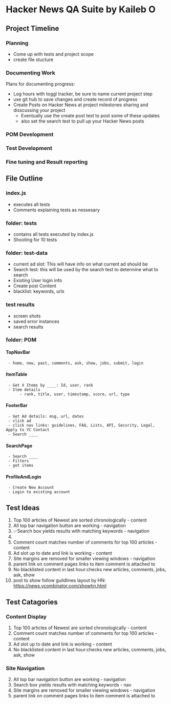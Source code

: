 # Hacker News QA Suite by Kaileb O
## Project Timeline
### Planning
 - Come up with tests and project scope
 - create file stucture
### Documenting Work
 Plans for documenting progress:
 - Log hours with toggl tracker, be sure to name current project step
 - use git hub to save changes and create record of progress
 - Create Posts on Hacker News at project milestones sharing and disscussing your project 
     - Eventually use the create post test to post some of these updates
     - also set the search test to pull up your Hacker News posts
### POM Development
### Test Development
### Fine tuning and Result reporting

## File Outline
### index.js
 - executes all tests
 - Comments explaining tests as nessesary
### folder: tests
 - contains all tests executed by index.js
 - Shooting for 10 tests
### folder: test-data
 - current ad slot: This will have info on what current ad should be
 - Search test: this will be used by the search test to determine what to search
 - Existing User login info
 - Create post Content
 - blacklist: keywords, urls
### test results
 - screen shots
 - saved error instances
 - search results 
### folder: POM
#### TopNavBar
     - home, new, past, comments, ask, show, jobs, submit, login
#### ItemTable
     - Get X Items by ____: Id, user, rank
     - Item details
          - rank, title, user, timestamp, score, url, type
#### FooterBar
     - Get Ad details: msg, url, dates
     - click ad
     - click nav links: guidelines, FAQ, Lists, API, Security, Legal, Apply to YC Contact
     - Search ____
#### SearchPage
     - Search ____
     - Filters
     - get items
#### ProfileAndLogin
     - Create New Account
     - Login to existing account

## Test Ideas
 1. Top 100 articles of Newest are sorted chronologically - content
 2. All top bar navigation button are working - navigation
 3. ✅Search box yields results with matching keywords - navigation
 4. 
 8. Comment count matches number of comments for top 100 articles - content
 9. Ad slot up to date and link is working - content
 10. Site margins are removed for smaller viewing windows - navigation
 11. parent link on comment pages links to item comment is attached to
 12. No blacklisted content in last hour:checks new articles, comments, jobs, ask, show
 13. post to show follow guildlines layout by HN: https://news.ycombinator.com/showhn.html

 ## Test Catagories
 ### Content Display
 1. Top 100 articles of Newest are sorted chronologically - content
 8. Comment count matches number of comments for top 100 articles - content
 9. Ad slot up to date and link is working - content
 12. No blacklisted content in last hour:checks new articles, comments, jobs, ask, show
 ### Site Navigation
 2. All top bar navigation button are working - navigation
 3. Search box yields results with matching keywords - nav
 10. Site margins are removed for smaller viewing windows - navigation
 11. parent link on comment pages links to item comment is attached to
 
